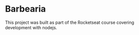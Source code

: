 # Barbearia
This project was built as part of the Rocketseat course covering development with nodejs. 
